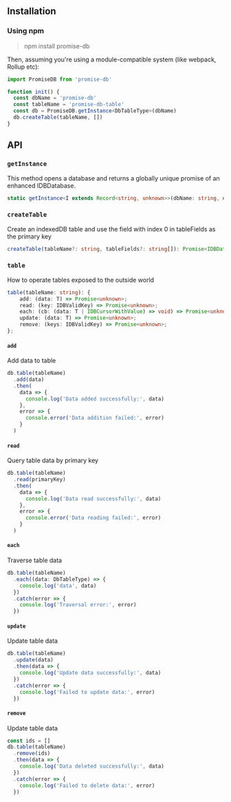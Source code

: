 ## Installation

### Using npm

> npm install promise-db

Then, assuming you're using a module-compatible system (like webpack, Rollup etc):

```typescript
import PromiseDB from 'promise-db'

function init() {
  const dbName = 'promise-db'
  const tableName = 'promise-db-table'
  const db = PromiseDB.getInstance<DbTableType>(dbName)
  db.createTable(tableName, [])
}
```

## API

### `getInstance`

This method opens a database and returns a globally unique promise of an enhanced IDBDatabase.

```typescript
static getInstance<I extends Record<string, unknown>>(dbName: string, dbVersion?: number): PromiseDB<I>;
```

### `createTable`

Create an indexedDB table and use the field with index 0 in tableFields as the primary key

```typescript
createTable(tableName?: string, tableFields?: string[]): Promise<IDBDatabase>;
```

### `table`

How to operate tables exposed to the outside world

```typescript
table(tableName: string): {
	add: (data: T) => Promise<unknown>;
	read: (key: IDBValidKey) => Promise<unknown>;
	each: (cb: (data: T | IDBCursorWithValue) => void) => Promise<unknown>;
	update: (data: T) => Promise<unknown>;
	remove: (keys: IDBValidKey) => Promise<unknown>;
};
```

#### `add`

Add data to table

```typescript
db.table(tableName)
  .add(data)
  .then(
    data => {
      console.log('Data added successfully:', data)
    },
    error => {
      console.error('Data addition failed:', error)
    }
  )
```

#### `read`

Query table data by primary key

```typescript
db.table(tableName)
  .read(primaryKey)
  .then(
    data => {
      console.log('Data read successfully:', data)
    },
    error => {
      console.error('Data reading failed:', error)
    }
  )
```

#### `each`

Traverse table data

```typescript
db.table(tableName)
  .each((data: DbTableType) => {
    console.log('data', data)
  })
  .catch(error => {
    console.log('Traversal error:', error)
  })
```

#### `update`

Update table data

```typescript
db.table(tableName)
  .update(data)
  .then(data => {
    console.log('Update data successfully:', data)
  })
  .catch(error => {
    console.log('Failed to update data:', error)
  })
```

#### `remove`

Update table data

```typescript
const ids = []
db.table(tableName)
  .remove(ids)
  .then(data => {
    console.log('Data deleted successfully:', data)
  })
  .catch(error => {
    console.log('Failed to delete data:', error)
  })
```
